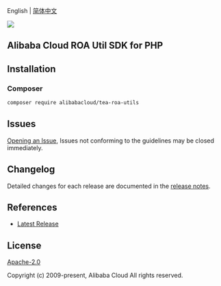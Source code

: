 English | [简体中文](README-CN.md)

![](https://aliyunsdk-pages.alicdn.com/icons/AlibabaCloud.svg)

## Alibaba Cloud ROA Util SDK for PHP

## Installation

### Composer

```bash
composer require alibabacloud/tea-roa-utils
```

## Issues

[Opening an Issue](https://github.com/aliyun/tea-roa-util/issues/new), Issues not conforming to the guidelines may be closed immediately.

## Changelog

Detailed changes for each release are documented in the [release notes](./ChangeLog.txt).

## References

* [Latest Release](https://github.com/aliyun/tea-roa-util)

## License

[Apache-2.0](http://www.apache.org/licenses/LICENSE-2.0)

Copyright (c) 2009-present, Alibaba Cloud All rights reserved.
